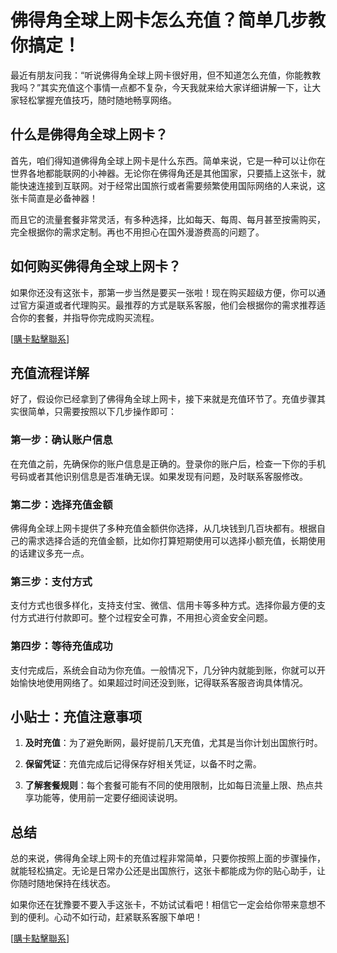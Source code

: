 # 佛得角全球上网卡怎么充值？简单几步教你搞定！

最近有朋友问我：“听说佛得角全球上网卡很好用，但不知道怎么充值，你能教教我吗？”其实充值这个事情一点都不复杂，今天我就来给大家详细讲解一下，让大家轻松掌握充值技巧，随时随地畅享网络。

## 什么是佛得角全球上网卡？

首先，咱们得知道佛得角全球上网卡是什么东西。简单来说，它是一种可以让你在世界各地都能联网的小神器。无论你在佛得角还是其他国家，只要插上这张卡，就能快速连接到互联网。对于经常出国旅行或者需要频繁使用国际网络的人来说，这张卡简直是必备神器！

而且它的流量套餐非常灵活，有多种选择，比如每天、每周、每月甚至按需购买，完全根据你的需求定制。再也不用担心在国外漫游费高的问题了。

## 如何购买佛得角全球上网卡？

如果你还没有这张卡，那第一步当然是要买一张啦！现在购买超级方便，你可以通过官方渠道或者代理购买。最推荐的方式是联系客服，他们会根据你的需求推荐适合你的套餐，并指导你完成购买流程。

[[購卡點擊聯系](https://t.me/s/esim1088)]

## 充值流程详解

好了，假设你已经拿到了佛得角全球上网卡，接下来就是充值环节了。充值步骤其实很简单，只需要按照以下几步操作即可：

### 第一步：确认账户信息

在充值之前，先确保你的账户信息是正确的。登录你的账户后，检查一下你的手机号码或者其他识别信息是否准确无误。如果发现有问题，及时联系客服修改。

### 第二步：选择充值金额

佛得角全球上网卡提供了多种充值金额供你选择，从几块钱到几百块都有。根据自己的需求选择合适的充值金额，比如你打算短期使用可以选择小额充值，长期使用的话建议多充一点。

### 第三步：支付方式

支付方式也很多样化，支持支付宝、微信、信用卡等多种方式。选择你最方便的支付方式进行付款即可。整个过程安全可靠，不用担心资金安全问题。

### 第四步：等待充值成功

支付完成后，系统会自动为你充值。一般情况下，几分钟内就能到账，你就可以开始愉快地使用网络了。如果超过时间还没到账，记得联系客服咨询具体情况。

## 小贴士：充值注意事项

1. **及时充值**：为了避免断网，最好提前几天充值，尤其是当你计划出国旅行时。
   
2. **保留凭证**：充值完成后记得保存好相关凭证，以备不时之需。

3. **了解套餐规则**：每个套餐可能有不同的使用限制，比如每日流量上限、热点共享功能等，使用前一定要仔细阅读说明。

## 总结

总的来说，佛得角全球上网卡的充值过程非常简单，只要你按照上面的步骤操作，就能轻松搞定。无论是日常办公还是出国旅行，这张卡都能成为你的贴心助手，让你随时随地保持在线状态。

如果你还在犹豫要不要入手这张卡，不妨试试看吧！相信它一定会给你带来意想不到的便利。心动不如行动，赶紧联系客服下单吧！

[[購卡點擊聯系](https://t.me/s/esim1088)]